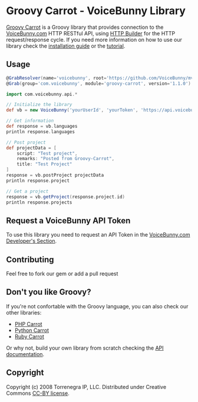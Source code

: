 # Groovy Carrot - VoiceBunny Library

[Groovy Carrot](https://github.com/VoiceBunny/groovy-carrot) is a Groovy library that provides connection to the [VoiceBunny.com](http://voicebunny.com) HTTP RESTful API, using [HTTP Builder](http://groovy.codehaus.org/HTTP+Builder) for the HTTP request/response cycle.
If you need more information on how to use our library check the [installation guide](https://github.com/VoiceBunny/groovy-carrot/wiki/installation) or the [tutorial](https://github.com/VoiceBunny/groovy-carrot/wiki/Use-tutorial).

## Usage

```groovy
@GrabResolver(name='voicebunny', root='https://github.com/VoiceBunny/mvn-repository/raw/master/releases')
@Grab(group='com.voicebunny', module='groovy-carrot', version='1.1.0')

import com.voicebunny.api.*

// Initialize the library
def vb = new VoiceBunny('yourUserId', 'yourToken', 'https://api.voicebunny.com')

// Get information
def response = vb.languages
println response.languages

// Post project
def projectData = [
    script: "Test project",
    remarks: "Posted from Groovy-Carrot",
    title: "Test Project"
]
response = vb.postProject projectData
println response.project

// Get a project
response = vb.getProject(response.project.id)
println response.projects
```

## Request a VoiceBunny API Token
To use this library you need to request an API Token in the [VoiceBunny.com Developer's Section](http://voicebunny.com/developers/token).

## Contributing
Feel free to fork our gem or add a pull request

## Don't you like Groovy?
If you're not confortable with the Groovy language, you can also check our other libraries:

* [PHP Carrot](https://github.com/VoiceBunny/php-carrot)
* [Python Carrot](https://github.com/VoiceBunny/python-carrot)
* [Ruby Carrot](https://github.com/VoiceBunny/ruby-carrot)

Or why not, build your own library from scratch checking the [API documentation](http://voicebunny.com/developers/index).

## Copyright

Copyright (c) 2008 Torrenegra IP, LLC. Distributed under Creative Commons [CC-BY license](http://creativecommons.org/licenses/by/3.0/).
